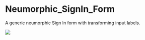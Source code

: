 # Neumorphic_SignIn_Form

A generic neumorphic Sign In form with transforming input labels.

![](https://github.com/skorpionHyphenS/Neumorphic_SignIn_Form/blob/main/dist/resources/form%20screenshot.png)
